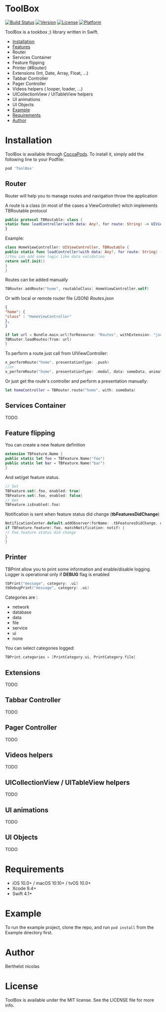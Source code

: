 # ToolBox
[![Build Status](https://api.travis-ci.org/nberthelot/Toolbox.svg?branch=master)](https://travis-ci.org/nberthelot/ToolBox)
[![Version](https://img.shields.io/cocoapods/v/ToolBox.svg?style=flat)](https://cocoapods.org/pods/ToolBox)
[![License](https://img.shields.io/cocoapods/l/ToolBox.svg?style=flat)](https://cocoapods.org/pods/ToolBox)
[![Platform](https://img.shields.io/cocoapods/p/ToolBox.svg?style=flat)](https://cocoapods.org/pods/ToolBox)


ToolBox is a tookbox ;) library written in Swift.

- [Installation](#Installation)
- [Features](#features)
- Router
- Services Container
- Feature flipping
- Printer (#Router)
- Extensions (Int, Date, Array, Float, ...)
- Tabbar Controller
- Pager Controller
- Videos helpers ( looper, loader, ...)
- UICollectionView / UITableView helpers
- UI animations
- UI Objects
- [Example](#Example)
- [Requirements](#requirements)
- [Author](#Author)

# Installation

ToolBox is available through [CocoaPods](https://cocoapods.org). To install
it, simply add the following line to your Podfile:

```ruby
pod 'ToolBox'
```

##  Router

Router will help you to manage routes and navigation throw the application

A route is a class (in most of the cases a ViewController) witch implements TBRoutable protocol
```swift
public protocol TBRoutable: class {
static func loadController(with data: Any?, for route: String) -> UIViewController?
}
```
Example:
```swift
class HomeViewController: UIViewController, TBRoutable {
public static func loadController(with data: Any?, for route: String) -> UIViewController? {
//You can add some logic like data validation
return self.init()
}
}
```

Routes can be added manually 

```swift
TBRouter.addRoute("home", routableClass: HomeViewController.self)
```
Or with local or remote router file (JSON)
*Routes.json*
```json
{
"home": {
"class" : "HomeViewController"
},
}
```

```swift
if let url = Bundle.main.url(forResource: "Routes", withExtension: "json") {
TBRouter.loadRoutes(from: url)
}
```

To perform a route just call from UIViewController:
```swift
x_performRoute("home", presentationType: .push)
//or
x_performRoute("home", presentationType: .modal, data: someData, animated: true)
```

Or just get the route's controller and perform a presentation manually:
```swift
let homeController = TBRouter.route("home", with: someData)
```

## Services Container
TODO

## Feature flipping
You can create a new feature definition
```swift
extension TBFeature.Name {
public static let foo = TBFeature.Name("foo")
public static let bar = TBFeature.Name("bar")
}
```
And set/get feature status.
```swift
// Set
TBFeature.set(.foo, enabled: true)
TBFeature.set(.foo, enabled: false)
// Get
TBFeature.isEnabled(.foo)
```
Notification is sent when feature status did change (**tbFeaturesDidChange**)
```swift
NotificationCenter.default.addObserver(forName: .tbFeaturesDidChange, object: nil, queue: .main) { (notif) in
if TBFeature.feature(.foo, matchNotification: notif) {
// Foo feature status did change
}
}
```
## Printer
TBPrint allow you to print some information and enable/disable logging. Logger is operational only if **DEBUG** flag is enabled

```swift
tbPrint("message", category: .ui)
tbDebugPrint("message", category: .ui)
```

Categories are :
* network
* database
* data
* file
* service
* ui
* none

You can select categories logged:
```swift
TBPrint.categories = [PrintCategory.ui, PrintCategory.file]
```


## Extensions
TODO

## Tabbar Controller
TODO

## Pager Controller
TODO

## Videos helpers 
TODO

## UICollectionView / UITableView helpers
TODO

## UI animations
TODO

## UI Objects
TODO

# Requirements

- iOS 10.0+ / macOS 10.10+ / tvOS 10.0+
- Xcode 9.4+
- Swift 4.1+

# Example

To run the example project, clone the repo, and run `pod install` from the Example directory first.

# Author
Berthelot nicolas

# License

ToolBox is available under the MIT license. See the LICENSE file for more info.
